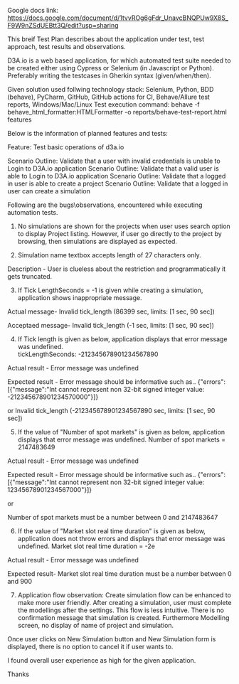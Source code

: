 Google docs link: https://docs.google.com/document/d/1tvvROg6gFdr_UnavcBNQPUw9X8S_F9W9nZSdUEBtt3Q/edit?usp=sharing

This breif Test Plan describes about the application under test, test approach, test results and observations.

D3A.io is a web based application, for which automated test suite needed to be created either using Cypress or Selenium (in Javascript or Python).
Preferably writing the testcases in Gherkin syntax (given/when/then).

Given solution used follwing technology stack:
Selenium, Python, BDD (behave), PyCharm, GitHub, GitHub actions for CI, Behave/Allure test reports, Windows/Mac/Linux
Test execution command:
behave -f behave_html_formatter:HTMLFormatter -o reports/behave-test-report.html features






Below is the information of planned features and tests:

Feature: Test basic operations of d3a.io

  Scenario Outline: Validate that a user with invalid credentials is unable to Login to D3A.io application
  Scenario Outline: Validate that a valid user is able to Login to D3A.io application
  Scenario Outline: Validate that a logged in user is able to create a project
  Scenario Outline: Validate that a logged in user can create a simulation
 




Following are the bugs\observations, encountered while executing automation tests.

1. No simulations are shown for the projects when user uses search option to display Project listing.
However, if user go directly to the project by browsing, then simulations are displayed as expected.

2. Simulation name textbox accepts length of 27 characters only.

Description - User is clueless about the restriction and programmatically it gets truncated.

3. If Tick LengthSeconds = -1 is given while creating a simulation, application shows inappropriate message.

Actual message-
Invalid tick_length (86399 sec, limits: [1 sec, 90 sec])

Acceptaed message-
Invalid tick_length (-1 sec, limits: [1 sec, 90 sec])


4. If Tick length is given as below, application displays that error message was undefined.  
tickLengthSeconds: -212345678901234567890

Actual result -
Error message was undefined

Expected result - Error message should be informative such as..
{"errors":[{"message":"Int cannot represent non 32-bit signed integer value: -212345678901234570000"}]}

or
Invalid tick_length (-212345678901234567890 sec, limits: [1 sec, 90 sec])


5. If the value of "Number of spot markets" is given as below, application displays that error message was undefined.
Number of spot markets = 2147483649

Actual result -
Error message was undefined

Expected result - Error message should be informative such as..
{"errors":[{"message":"Int cannot represent non 32-bit signed integer value: 12345678901234567000"}]}

or

Number of spot markets must be a number between 0 and 2147483647

6. If the value of "Market slot real time duration" is given as below, application does not throw errors and displays that error message was undefined.
Market slot real time duration = -2e

Actual result -
Error message was undefined

Expected result-
Market slot real time duration must be a number between 0 and 900


7. Application flow observation: Create simulation flow can be enhanced to make more user friendly. 
After creating a simulation, user must complete the modellings after the settings. This flow is less intuitive.
There is no confirmation message that simulation is created. Furthermore Modelling screen, no display of name of project and simulation.

Once user clicks on New Simulation button and New Simulation form is displayed, there is no option to cancel it if user wants to.

I found overall user experience as high for the given application.


Thanks

